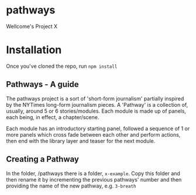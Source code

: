 pathways
========

Wellcome's Project X

# Installation

Once you've cloned the repo, run `npm install`


## Pathways - A guide

The pathways project is a sort of 'short-form journalism' partially inspired by the NYTimes long-form journalism pieces.
A 'Pathway' is a collection of, usually, around 5 or 6 stories/modules. Each module is made up of panels, each being, in effect, a chapter/scene.

Each module has an introductory starting panel, followed a sequence of 1 or more panels which cross fade between each other and perform actions, then end with the library layer and teaser for the next module.

## Creating a Pathway

In the folder, /pathways there is a folder, `x-example`. Copy this folder and then rename it by incrementing the previous pathways' number and then providing the name of the new pathway, e.g. `3-breath`
